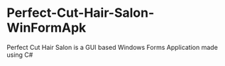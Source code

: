 # Perfect-Cut-Hair-Salon-WinFormApk

Perfect Cut Hair Salon is a GUI based Windows Forms Application made using C#

